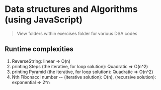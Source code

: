 # Data structures and Algorithms (using JavaScript)

> View folders within exercises folder for various DSA codes

## Runtime complexities

1. ReverseString: linear => O(n)
2. printing Steps (the iterative, for loop solution): Quadratic => O(n^2)
3. printing Pyramid (the iterative, for loop solution): Quadratic => O(n^2)
4. Nth Fibonacci number -- (iterative solution): O(n), (recursive solution): exponential => 2^n
